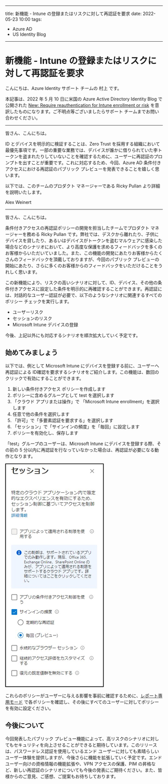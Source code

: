 
---
title: 新機能 - Intune の登録またはリスクに対して再認証を要求
date: 2022-05-23 10:00
tags:
  - Azure AD
  - US Identity Blog
---

# 新機能 - Intune の登録またはリスクに対して再認証を要求

こんにちは、Azure Identity サポート チームの 村上 です。

本記事は、2022 年 5 月 10 日に米国の Azure Active Directory Identity Blog で公開された [New: Require reauthentication for Intune enrollment or risk](https://techcommunity.microsoft.com/t5/azure-active-directory-identity/new-require-reauthentication-for-intune-enrollment-or-risk/ba-p/3299049) を意訳したものになります。ご不明点等ございましたらサポート チームまでお問い合わせください。

---

皆さん、こんにちは。

ID とデバイスを明示的に検証することは、Zero Trust を採用する組織において最優先事項です。一部の重要な業務では、デバイスが誰かに借りられていた李トークンを盗まれたりしていないことを確認するために、ユーザーに再認証のプロンプトを出すことが重要です。これに対応するため、今回、Azure AD 条件付きアクセスにおける再認証のパブリック プレビューを発表できることを嬉しく思います。 

以下では、このチームのプロダクト マネージャーである Ricky Pullan より詳細を説明いたします。

Alex Weinert

---

皆さん、こんにちは。

条件付きアクセスの再認証ポリシーの開発を担当したチームでプロダクト マネージャーを務める Ricky Pullan です。弊社では、デスクから離れたり、子供にデバイスを貸したり、あるいはデバイスがトークンを盗むマルウェアに感染した場合などのシナリオにおいて、より高度な保護を求めるフィードバックを多くのお客様からいただいていました。また、この機能の開発にあたりお客様からたくさんのフィードバックを頂戴しておりますが、今回のパブリック プレビューの開始にあたり、さらに多くのお客様からのフィードバックをいただけることをうれしく思います。

この新機能により、リスクの高いシナリオに対して、ID、デバイス、その他の条件付きアクセスに設定した条件を明示的に再確認することができます。再認証には、対話的なユーザー認証が必要で、以下のようなシナリオに関連するすべてのポリシー チェックを実行します。

- ユーザーリスク 
- セッションのリスク 
- Microsoft Intune デバイスの登録 
 
今後、上記以外にも対応するシナリオを順次拡大していく予定です。

## 始めてみましょう

以下では、例として Microsoft Intune にデバイスを登録する前に、ユーザーへ再認証による ID確認を要求するシナリオをご紹介します。この機能は、数回のクリックで有効にすることができます。

1. 新しい条件付きアクセス ポリシーを作成します
2. ポリシーに含めるグループとして test を選択します
3. 「クラウド アプリまたは操作」で 「Microsoft Intune enrollment」を選択します
4. 任意で他の条件を選択します 
5. 「許可」で「多要素認証を要求する」を選択します 
6. 「セッション」で「サインインの頻度」を「毎回」に設定します
7. ポリシーを有効化し、保存します
 
「test」グループのユーザーは、Microsoft Intune にデバイスを登録する際、その前の 5 分以内に再認証を行なっていなかった場合は、再認証が必要になる動作となります。

![](./new-require-reauthentication-for-intune-enrollment-or-risk/image01.jpg)

これらのポリシーがユーザーに与える影響を事前に確認するために、[レポート専用モード](https://docs.microsoft.com/ja-jp/azure/active-directory/conditional-access/concept-conditional-access-report-only) で各ポリシーを確認し、その後にすべてのユーザーに対してポリシーを有効に設定ください。

## 今後について

今回発表したパブリック プレビュー機能によって、高リスクのシナリオに対してもセキュリティを向上させることができると期待しています。このリリースは、パスワードレス認証を使用しているエンド ユーザーに対しても素晴らしいユーザー体験を提供しますが、今後さらに機能を拡張していく予定です。エンド ユーザー向けの資格情報の機能拡張や、VPN アクセスの保護、PIM の昇格など、新しい再認証のシナリオについても今後の発表にご期待ください。また、皆様からのご意見、ご感想、ご提案もお待ちしております。 
